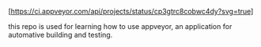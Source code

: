[https://ci.appveyor.com/api/projects/status/cp3gtrc8cobwc4dy?svg=true]


this repo is used for learning how to use appveyor, an application for automative building and testing.
